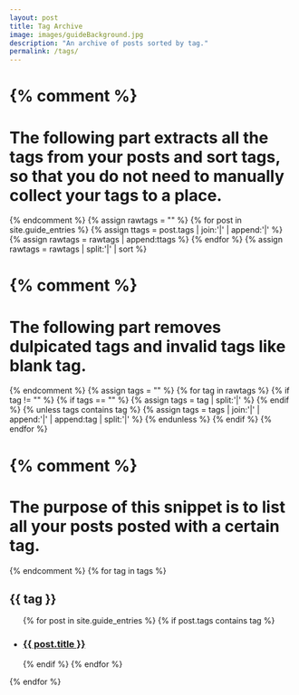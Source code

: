 ```yaml
---
layout: post
title: Tag Archive
image: images/guideBackground.jpg
description: "An archive of posts sorted by tag."
permalink: /tags/
---
```

{% comment %}
=======================
The following part extracts all the tags from your posts and sort tags, so that you do not need to manually collect your tags to a place.
=======================
{% endcomment %}
{% assign rawtags = "" %}
{% for post in site.guide_entries %}
  {% assign ttags = post.tags | join:'|' | append:'|' %}
  {% assign rawtags = rawtags | append:ttags %}
{% endfor %}
{% assign rawtags = rawtags | split:'|' | sort %}

{% comment %}
=======================
The following part removes dulpicated tags and invalid tags like blank tag.
=======================
{% endcomment %}
{% assign tags = "" %}
{% for tag in rawtags %}
  {% if tag != "" %}
    {% if tags == "" %}
      {% assign tags = tag | split:'|' %}
    {% endif %}
    {% unless tags contains tag %}
      {% assign tags = tags | join:'|' | append:'|' | append:tag | split:'|' %}
    {% endunless %}
  {% endif %}
{% endfor %}


{% comment %}
=======================
The purpose of this snippet is to list all your posts posted with a certain tag.
=======================
{% endcomment %}
{% for tag in tags %}
  <h2 id="{{ tag | slugify }}">{{ tag }}</h2>
  <ul>
   {% for post in site.guide_entries %}
     {% if post.tags contains tag %}
     <li>
     <h3>
     <a href="{{ post.url }}">
     {{ post.title }}
     </a>
     </h3>
     </li>
     {% endif %}
   {% endfor %}
  </ul>
{% endfor %}
